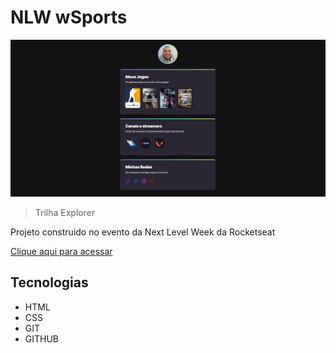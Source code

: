 # NLW wSports

![preview](./github/preview.jpg)

> Trilha Explorer

Projeto construido no evento da Next Level Week da Rocketseat

[Clique aqui para acessar](https://cleisonalves.github.io/nlw/)

## Tecnologias

- HTML
- CSS
- GIT
- GITHUB